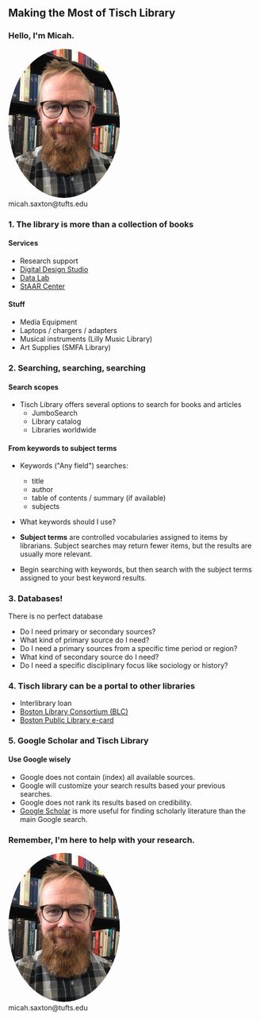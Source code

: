 ## Making the Most of Tisch Library


### Hello, I'm Micah.
<img src="./images/saxton_profile.jpg" height=300 style="border-radius: 50%">
<br>
micah.saxton@tufts.edu


### 1. The library is more than a collection of books

#### Services
* Research support
* [Digital Design Studio](https://tischlibrary.tufts.edu/our-locations/also-tisch/digital-design-studio-dds)
* [Data Lab](https://sites.tufts.edu/datalab/)
* [StAAR Center](https://students.tufts.edu/staar-center)

#### Stuff
* Media Equipment
* Laptops / chargers / adapters
* Musical instruments (Lilly Music Library)
* Art Supplies (SMFA Library)


### 2. Searching, searching, searching

#### Search scopes
* Tisch Library offers several options to search for books and articles
    * JumboSearch
    * Library catalog
    * Libraries worldwide

#### From keywords to subject terms
* Keywords ("Any field") searches:
    * title
    * author
    * table of contents / summary (if available)
    * subjects

* What keywords should I use?

* **Subject terms** are controlled vocabularies assigned to items by librarians. Subject searches may return fewer items, but the results are usually more relevant.

* Begin searching with keywords, but then search with the subject terms assigned to your best keyword results.


### 3. Databases!

There is no perfect database

* Do I need primary or secondary sources?
* What kind of primary source do I need?
* Do I need a primary sources from a specific time period or region?
* What kind of secondary source do I need?
* Do I need a specific disciplinary focus like sociology or history?


### 4. Tisch library can be a portal to other libraries
* Interlibrary loan
* [Boston Library Consortium (BLC)](https://blc.org/)
* [Boston Public Library e-card](https://www.bpl.org/ecard/)


### 5. Google Scholar and Tisch Library

#### Use Google wisely
* Google does not contain (index) all available sources.
* Google will customize your search results based your previous searches.
* Google does not rank its results based on credibility.
* [Google Scholar](https://scholar.google.com/) is more useful for finding scholarly literature than the main Google search.


### Remember, I'm here to help with your research.
<img src="./images/saxton_profile.jpg" height=300 style="border-radius: 50%">
<br>
micah.saxton@tufts.edu